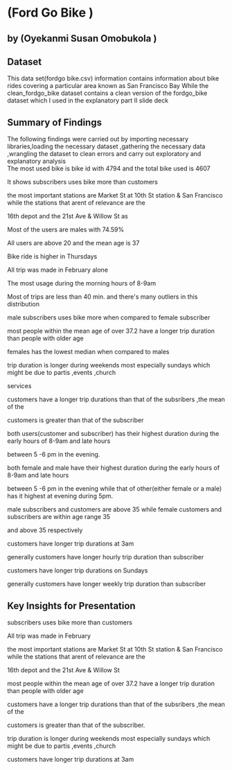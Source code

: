 # (Ford Go Bike )

## by (Oyekanmi Susan Omobukola )


## Dataset

This data set(fordgo bike.csv) information contains information about bike rides covering a particular area known as San Francisco Bay
While the clean_fordgo_bike dataset contains a clean version of the fordgo_bike dataset which I used in the explanatory part II slide deck 
## Summary of Findings
The following findings were carried out by importing necessary libraries,loading the necessary dataset ,gathering the necessary data ,wrangling the dataset to clean errors and carry out exploratory and explanatory analysis  
The most used bike is bike id with 4794 and the total bike used is 4607

It shows subscribers uses bike more than customers

the most important stations are Market St at 10th St station & San Francisco while the stations that arent of relevance are the

16th depot and the 21st Ave & Willow St as

Most of the users are males with 74.59%

All users are above 20 and the mean age is 37

Bike ride is higher in Thursdays

All trip was made in February alone

The most usage during the morning hours of 8-9am

Most of trips are less than 40 min. and there's many outliers in this distribution

male subscribers uses bike more when compared to female subscriber

most people within the mean age of over 37.2 have a longer trip duration than people with older age

females has the lowest median when compared to males

trip duration is longer during weekends most especially sundays which might be due to partis ,events ,church

services

customers have a longer trip durations than that of the subsribers ,the mean of the

customers is greater than that of the subscriber

both users(customer and subscriber) has their highest duration during the early hours of 8-9am and late hours

between 5 -6 pm in the evening.

both female and male have their highest duration during the early hours of 8-9am and late hours

between 5 -6 pm in the evening while that of other(either female or a male) has it highest at evening during 5pm.

male subscribers and customers are above 35 while female customers and subscribers are within age range 35

and above 35 respectively

customers have longer trip durations at 3am

generally customers have longer hourly trip duration than subscriber

customers have longer trip durations on Sundays

generally customers have longer weekly trip duration than subscriber
> 

## Key Insights for Presentation

subscribers uses bike more than customers

All trip was made in February

the most important stations are Market St at 10th St station & San Francisco while the stations that arent of relevance are the

16th depot and the 21st Ave & Willow St

most people within the mean age of over 37.2 have a longer trip duration than people with older age

customers have a longer trip durations than that of the subsribers ,the mean of the

customers is greater than that of the subscriber.

trip duration is longer during weekends most especially sundays which might be due to partis ,events ,church

customers have longer trip durations at 3am

